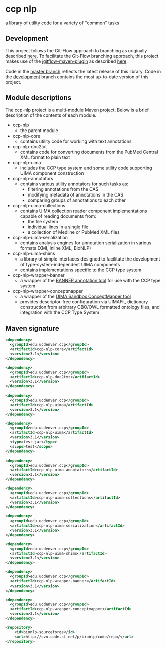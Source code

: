 # ccp nlp
a library of utility code for a variety of "common" tasks

## Development
This project follows the Git-Flow approach to branching as originally described [here](http://nvie.com/posts/a-successful-git-branching-model/). 
To facilitate the Git-Flow branching approach, this project makes use of the [jgitflow-maven-plugin](https://bitbucket.org/atlassian/jgit-flow) as described [here](http://george-stathis.com/2013/11/09/painless-maven-project-releases-with-maven-gitflow-plugin/).

Code in the [master branch](https://github.com/UCDenver-ccp/ccp-nlp/tree/master) reflects the latest release of this library. Code in the [development](https://github.com/UCDenver-ccp/ccp-nlp/tree/development) branch contains the most up-to-date version of this project.

## Module descriptions
The ccp-nlp project is a multi-module Maven project. Below is a brief description of the contents of each module.
* ccp-nlp
  * the parent module
* ccp-nlp-core
  * contains utility code for working with text annotations
* ccp-nlp-doc2txt
  * contains code for converting documents from the PubMed Central XML format to plain text
* ccp-nlp-uima
  * includes the CCP type system and some utility code supporting UIMA component construction
* ccp-nlp-annotators
  * contains various utility annotators for such tasks as:
    * filtering annotations from the CAS
    * modifying metadata of annotations in the CAS
    * comparing groups of annotations to each other
* ccp-nlp-uima-collections
  * contains UIMA collection reader component implementations capable of reading documents from:
    * the file system
    * individual lines in a single file
    * a collection of Medline or PubMed XML files
* ccp-nlp-uima-serialization
  * contains analysis engines for annotation serialization in various formats (XMI, Inline XML, BioNLP)
* ccp-nlp-uima-shims
  * a library of simple interfaces designed to facilitate the development of type-system-independent UIMA components
  * contains implementations specific to the CCP type system
* ccp-nlp-wrapper-banner
  * a wrapper of the [BANNER annotation tool](http://banner.sourceforge.net/) for use with the CCP type system
* ccp-nlp-wrapper-conceptmapper
  * a wrapper of the [UIMA Sandbox ConceptMapper tool](https://uima.apache.org/sandbox.html#concept.mapper.annotator)
  * provides descriptor-free configuration via UIMAFit, dictionary construction from arbitrary OBO/OWL formatted ontology files, and integration with the CCP Type System
  
## Maven signature
```xml
<dependency>
  <groupId>edu.ucdenver.ccp</groupId>
  <artifactId>ccp-nlp-core</artifactId>
  <version>3.1</version>
</dependency>

<dependency>
  <groupId>edu.ucdenver.ccp</groupId>
  <artifactId>ccp-nlp-doc2txt</artifactId>
  <version>3.1</version>
</dependency>

<dependency>
  <groupId>edu.ucdenver.ccp</groupId>
  <artifactId>ccp-nlp-uima</artifactId>
  <version>3.1</version>
</dependency>

<dependency>
  <groupId>edu.ucdenver.ccp</groupId>
  <artifactId>ccp-nlp-uima</artifactId>
  <version>3.1</version>
  <type>test-jar</type>
  <scope>test</scope>
</dependency>

<dependency>
  <groupId>edu.ucdenver.ccp</groupId>
  <artifactId>ccp-nlp-uima-annotators</artifactId>
  <version>3.1</version>
</dependency>

<dependency>
  <groupId>edu.ucdenver.ccp</groupId>
  <artifactId>ccp-nlp-uima-collections</artifactId>
  <version>3.1</version>
</dependency>

<dependency>
  <groupId>edu.ucdenver.ccp</groupId>
  <artifactId>ccp-nlp-uima-serialization</artifactId>
  <version>3.1</version>
</dependency>

<dependency>
  <groupId>edu.ucdenver.ccp</groupId>
  <artifactId>ccp-nlp-uima-shims</artifactId>
  <version>3.1</version>
</dependency>

<dependency>
  <groupId>edu.ucdenver.ccp</groupId>
  <artifactId>ccp-nlp-wrapper-banner</artifactId>
  <version>3.1</version>
</dependency>

<dependency>
  <groupId>edu.ucdenver.ccp</groupId>
  <artifactId>ccp-nlp-wrapper-conceptmapper</artifactId>
  <version>3.1</version>
</dependency>

<repository>
	<id>bionlp-sourceforge</id>
	<url>http://svn.code.sf.net/p/bionlp/code/repo/</url>
</repository>
```